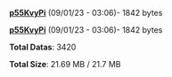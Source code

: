 [**p55KvyPi**](/data/p55KvyPi.txt) (09/01/23 - 03:06)- 1842 bytes

[**p55KvyPi**](/data/p55KvyPi.txt) (09/01/23 - 03:06)- 1842 bytes

**Total Datas**: 3420

**Total Size**: 21.69 MB / 21.7 MB